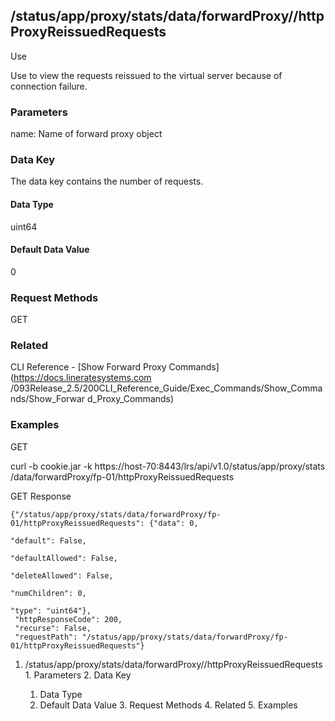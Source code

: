 ## /status/app/proxy/stats/data/forwardProxy/<name>/httpProxyReissuedRequests

Use

Use to view the requests reissued to the virtual server because of connection
failure.

### Parameters

name: Name of forward proxy object

### Data Key

The data key contains the number of requests.

#### Data Type

uint64

#### Default Data Value

0

### Request Methods

GET

### Related

CLI Reference - [Show Forward Proxy Commands](https://docs.lineratesystems.com
/093Release_2.5/200CLI_Reference_Guide/Exec_Commands/Show_Commands/Show_Forwar
d_Proxy_Commands)

### Examples

GET

curl -b cookie.jar -k https://host-70:8443/lrs/api/v1.0/status/app/proxy/stats
/data/forwardProxy/fp-01/httpProxyReissuedRequests

GET Response

    
    {"/status/app/proxy/stats/data/forwardProxy/fp-01/httpProxyReissuedRequests": {"data": 0,
                                                                                    "default": False,
                                                                                    "defaultAllowed": False,
                                                                                    "deleteAllowed": False,
                                                                                    "numChildren": 0,
                                                                                    "type": "uint64"},
     "httpResponseCode": 200,
     "recurse": False,
     "requestPath": "/status/app/proxy/stats/data/forwardProxy/fp-01/httpProxyReissuedRequests"}
    

  1. /status/app/proxy/stats/data/forwardProxy/<name>/httpProxyReissuedRequests
    1. Parameters
    2. Data Key
      1. Data Type
      2. Default Data Value
    3. Request Methods
    4. Related
    5. Examples

